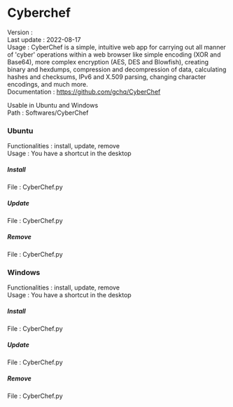 # Cyberchef  
  
Version :   
Last update : 2022-08-17  
Usage : CyberChef is a simple, intuitive web app for carrying out all manner of 'cyber' operations within a web browser like simple encoding (XOR and Base64), more complex encryption (AES, DES and Blowfish), creating binary and hexdumps, compression and decompression of data, calculating hashes and checksums, IPv6 and X.509 parsing, changing character encodings, and much more.  
Documentation : https://github.com/gchq/CyberChef  
  
Usable in Ubuntu and Windows  
Path : Softwares/CyberChef  
  
### Ubuntu  
  
Functionalities : install, update, remove  
Usage : You have a shortcut in the desktop  
  
  
##### Install  
  
File : CyberChef.py  
  
##### Update  
  
File : CyberChef.py  
  
##### Remove  
  
File : CyberChef.py  
  
### Windows  
  
Functionalities : install, update, remove  
Usage : You have a shortcut in the desktop  
  
  
##### Install  
  
File : CyberChef.py  
  
##### Update  
  
File : CyberChef.py  
  
##### Remove  
  
File : CyberChef.py  
  
